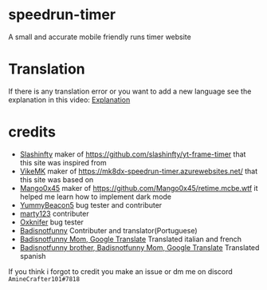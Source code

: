# speedrun-timer
A small and accurate mobile friendly runs timer website
# Translation
If there is any translation error or you want to add a new language see the explanation in this video: [Explanation](https://www.youtube.com/watch?v=5YsTLPBsg-U)

# credits
* [Slashinfty](https://github.com/slashinfty) maker of https://github.com/slashinfty/yt-frame-timer that this site was inspired from
* [VikeMK](https://github.com/VikeMK) maker of https://mk8dx-speedrun-timer.azurewebsites.net/ that this site was based on
* [Mango0x45](https://github.com/Mango0x45) maker of https://github.com/Mango0x45/retime.mcbe.wtf it helped me learn how to implement dark mode
* [YummyBeacon5](https://github.com/YummyBacon5) bug tester and contributer
* [marty123](https://github.com/marty321) contributer
* [Oxknifer](https://github.com/zromick) bug tester
* [Badisnotfunny](https://github.com/badonyt) Contributer and translator(Portuguese)
* [Badisnotfunny Mom, Google Translate](https://Translate.google.com) Translated italian and french
* [Badisnotfunny brother, Badisnotfunny Mom, Google Translate](https://Translate.google.com) Translated spanish

If you think i forgot to credit you make an issue or dm me on discord `AmineCrafter101#7818`
